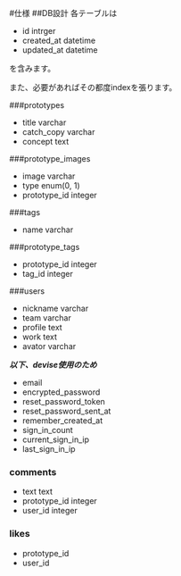 #仕様
##DB設計
各テーブルは
* id intrger
* created_at datetime
* updated_at datetime

を含みます。

また、必要があればその都度indexを張ります。

###prototypes
* title varchar
* catch_copy varchar
* concept text

###prototype_images
* image varchar
* type enum(0, 1)
* prototype_id integer

###tags
* name varchar

###prototype_tags
* prototype_id integer
* tag_id integer

###users
* nickname varchar
* team varchar
* profile text
* work text
* avator varchar

***以下、devise使用のため***
* email
* encrypted_password
* reset_password_token
* reset_password_sent_at
* remember_created_at
* sign_in_count
* current_sign_in_ip
* last_sign_in_ip

### comments
* text text
* prototype_id integer
* user_id integer

### likes
* prototype_id
* user_id
